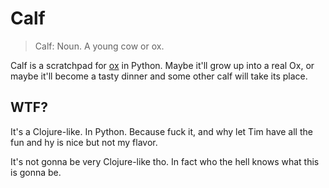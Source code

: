 # Calf

> Calf: Noun.
A young cow or ox.

Calf is a scratchpad for [ox](http://ox-lang.org) in Python.
Maybe it'll grow up into a real Ox, or maybe it'll become a tasty dinner and some other calf will take its place.

## WTF?

It's a Clojure-like.
In Python.
Because fuck it, and why let Tim have all the fun and hy is nice but not my flavor.

It's not gonna be very Clojure-like tho.
In fact who the hell knows what this is gonna be.
